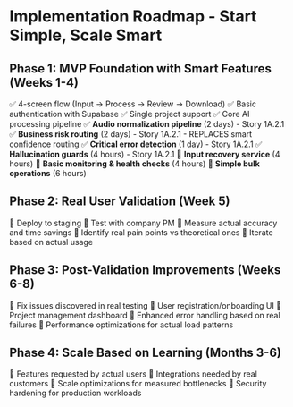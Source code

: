 # Implementation Roadmap - Start Simple, Scale Smart

## Phase 1: MVP Foundation with Smart Features (Weeks 1-4)
✅ 4-screen flow (Input → Process → Review → Download)
✅ Basic authentication with Supabase
✅ Single project support
✅ Core AI processing pipeline
✅ **Audio normalization pipeline** (2 days) - Story 1A.2.1
✅ **Business risk routing** (2 days) - Story 1A.2.1 - REPLACES smart confidence routing
✅ **Critical error detection** (1 day) - Story 1A.2.1
✅ **Hallucination guards** (4 hours) - Story 1A.2.1
🔲 **Input recovery service** (4 hours)
🔲 **Basic monitoring & health checks** (4 hours)
🔲 **Simple bulk operations** (6 hours)

## Phase 2: Real User Validation (Week 5)
🔲 Deploy to staging
🔲 Test with company PM
🔲 Measure actual accuracy and time savings
🔲 Identify real pain points vs theoretical ones
🔲 Iterate based on actual usage

## Phase 3: Post-Validation Improvements (Weeks 6-8)
🔲 Fix issues discovered in real testing
🔲 User registration/onboarding UI
🔲 Project management dashboard
🔲 Enhanced error handling based on real failures
🔲 Performance optimizations for actual load patterns

## Phase 4: Scale Based on Learning (Months 3-6)
🔲 Features requested by actual users
🔲 Integrations needed by real customers
🔲 Scale optimizations for measured bottlenecks
🔲 Security hardening for production workloads
